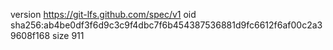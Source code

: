 version https://git-lfs.github.com/spec/v1
oid sha256:ab4be0df3f6d9c3c9f4dbc7f6b454387536881d9fc6612f6af00c2a39608f168
size 911
